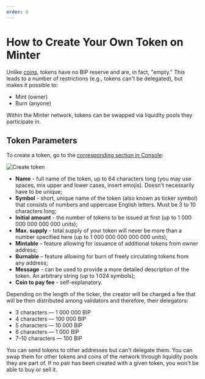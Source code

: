 ```yaml
---
order: 6
---
```


# How to Create Your Own Token on Minter

Unlike [coins](/docs/create-coin), tokens have no BIP reserve and are, in fact, "empty." This leads to a number of restrictions (e.g., tokens can't be delegated), but makes it possible to:
- Mint (owner)
- Burn (anyone)

Within the Minter network, tokens can be swapped via liquidity pools they participate in.


## Token Parameters

To create a token, go to the [corresponding section in Console](https://console.minter.network/coiner):

![Create token](/img/docs/create-token-en.png)

- **Name** - full name of the token, up to 64 characters long (you may use spaces, mix upper and lower cases, insert emojis). Doesn't necessarily have to be unique;
- **Symbol** - short, unique name of the token (also known as ticker symbol) that consists of numbers and uppercase English letters. Must be 3 to 10 characters long;
- **Initial amount** - the number of tokens to be issued at first (up to 1 000 000 000 000 000 units);
- **Max. supply** - total supply of your token will never be more than a number specified here (up to 1 000 000 000 000 000 units);
- **Mintable** – feature allowing for issuance of additional tokens from owner address;
- **Burnable** – feature allowing for burn of freely circulating tokens from any address;
- **Message** - can be used to provide a more detailed description of the token. An arbitrary string (up to 1 024 symbols);
- **Coin to pay fee** - self-explanatory.

Depending on the length of the ticker, the creator will be charged a fee that will be then distributed among validators and therefore, their delegators:

- 3 characters — 1 000 000 BIP
- 4 characters — 100 000 BIP
- 5 characters — 10 000 BIP
- 6 characters — 1 000 BIP
- 7–10 characters — 100 BIP

You can send tokens to other addresses but can't delegate them. You can swap them for other tokens and coins of the network through liquidity pools they are part of. If no pair has been created with a given token, you won't be able to buy or sell it.
